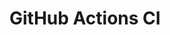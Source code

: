 # GitHub Actions CI



















































































































































































































































































































































































































































































































































































































































































































































































































































































































































































